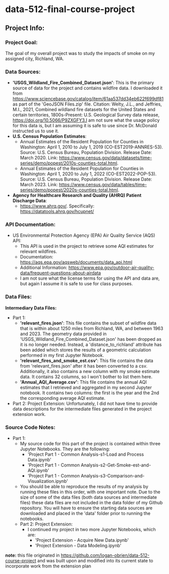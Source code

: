 # data-512-final-course-project
## Project Info:
### Project Goal:
The goal of my overall project was to study the impacts of smoke on my assigned city, Richland, WA. 

### Data Sources:
- **'USGS_Wildland_Fire_Combined_Dataset.json'**: This is the primary source of data for the project and contains wildfire data. I downloaded it from https://www.sciencebase.gov/catalog/item/61aa537dd34eb622f699df81 as part of the 'GeoJSON Files.zip' file. Citation: Welty, J.L., and Jeffries, M.I., 2021, Combined wildland fire datasets for the United States and certain territories, 1800s-Present: U.S. Geological Survey data release, https://doi.org/10.5066/P9ZXGFY3.I am not sure what the usage policy for this data is, but I am assuming it is safe to use since Dr. McDonald instructed us to use it.
- **U.S. Census Population Estimates**:
  - Annual Estimates of the Resident Population for Counties in Washington: April 1, 2010 to July 1, 2019 (CO-EST2019-ANNRES-53). Source: U.S. Census Bureau, Population Division. Release Date: March 2020. Link: https://www.census.gov/data/datasets/time-series/demo/popest/2010s-counties-total.html. 
  - Annual Estimates of the Resident Population for Counties in Washington: April 1, 2020 to July 1, 2022 (CO-EST2022-POP-53). Source: U.S. Census Bureau, Population Division. Release Date: March 2023. Link: https://www.census.gov/data/tables/time-series/demo/popest/2020s-counties-total.html. 
- **Agency for Healthcare Research and Quality (AHRQ) Patient Discharge Data**:
  - https://www.ahrq.gov/. Specifically: https://datatools.ahrq.gov/hcupnet/

### API Documentation:
- US Environmental Protection Agency (EPA) Air Quality Service (AQS) API:
    - This API is used in the project to retrieve some AQI estimates for relevant wildfires.
    - Documentation: https://aqs.epa.gov/aqsweb/documents/data_api.html
    - Additional Information: https://www.epa.gov/outdoor-air-quality-data/frequent-questions-about-airdata
    - I am not sure what the license terms for using the API and data are, but again I assume it is safe to use for class purposes.

### Data Files:
**Intermediary Data Files:**
- Part 1:
  - **'relevant_fires.json'**: This file contains the subset of wildfire data that is within about 1250 miles from Richland, WA, and between 1963 and 2023. The geometry data provided in 'USGS_Wildland_Fire_Combined_Dataset.json' has been dropped as it is no longer needed. Instead, a 'distance_to_richland' attribute has been added which stores the results of a geometric calculation performed in my first Jupyter Notebook.
  - **'relevant_fires_and_smoke_est.csv'**: This file contains the data from 'relevant_fires.json' after it has been converted to a csv. Additionally, it also contains a new column with my smoke estimate data. It contains 32 columns, so I won't bother to list them here.
  - **'Annual_AQI_Average.csv'**: This file contains the annual AQI estimates that I retrieved and aggregated in my second Jupyter notebook. It contains two columns: the first is the year and the 2nd the corresponding average AQI estimate. 
- Part 2: Project Extension: Unfortunately, I did not have time to provide data descriptions for the intermediate files generated in the project extension work.

### Source Code Notes:
- Part 1:
    - My source code for this part of the project is contained within three Jupyter Notebooks. They are the following:
        - 'Project Part 1 - Common Analysis-s1-Load and Process Data.ipynb'
        - 'Project Part 1 - Common Analysis-s2-Get-Smoke-est-and-AQI.ipynb'
        - 'Project Part 1 - Common Analysis-s3-Comparison-and-Visualization.ipynb'
    - You should be able to reproduce the results of my analysis by running these files in this order, with one important note. Due to the size of some of the data files (both data sources and intermediate files) these data files are not included in the data folder of my Github repository. You will have to ensure the starting data sources are downloaded and placed in the 'data' folder prior to running the notebooks.
  - Part 2: Project Extension:
    - I continued my project in two more Jupyter Notebooks, which are:
      - 'Project Extension - Acquire New Data.ipynb'
      - 'Project Extension - Data Modeling.ipynb'


**note:** this file originated in https://github.com/logan-obrien/data-512-course-project and was built upon and modified into its current state to incorporate work from the extension plan